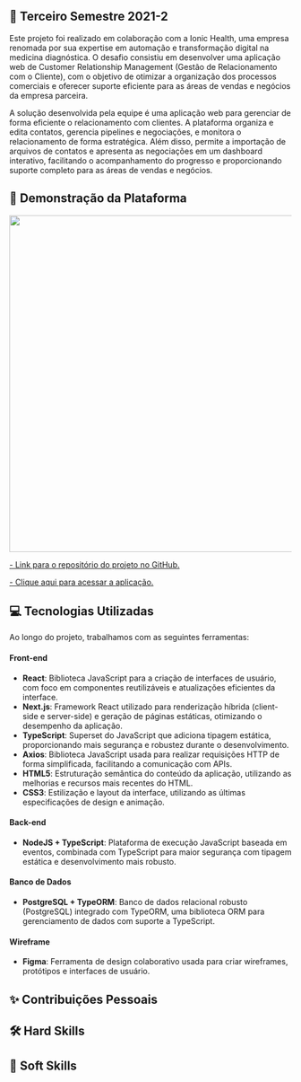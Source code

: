 ## 📝 Terceiro Semestre 2021-2

Este projeto foi realizado em colaboração com a Ionic Health, uma empresa renomada por sua expertise em automação e transformação digital na medicina diagnóstica. O desafio consistiu em 
desenvolver uma aplicação web de Customer Relationship Management (Gestão de Relacionamento com o Cliente), com o objetivo de otimizar a organização dos processos comerciais e oferecer 
suporte eficiente para as áreas de vendas e negócios da empresa parceira.

A solução desenvolvida pela equipe é uma aplicação web para gerenciar de forma eficiente o relacionamento com clientes. A plataforma organiza e edita contatos, gerencia pipelines e 
negociações, e monitora o relacionamento de forma estratégica. Além disso, permite a importação de arquivos de contatos e apresenta as negociações em um dashboard interativo, facilitando 
o acompanhamento do progresso e proporcionando suporte completo para as áreas de vendas e negócios.

## 🚀 Demonstração da Plataforma

<p align="center">
  <img src="https://github.com/deborafaria01/TG-fatec/blob/main/Gifs/%234-archive-won-dashboard.gif" style="width: 600px; height: auto;">
</p>

[- Link para o repositório do projeto no GitHub.](https://github.com/deborafaria01/api-sem3-target-crm/tree/main)

[- Clique aqui para acessar a aplicação.](https://targetcrm.vercel.app/)

## 💻 Tecnologias Utilizadas
Ao longo do projeto, trabalhamos com as seguintes ferramentas:

#### Front-end
- **React**: Biblioteca JavaScript para a criação de interfaces de usuário, com foco em componentes reutilizáveis e atualizações eficientes da interface.
- **Next.js**: Framework React utilizado para renderização híbrida (client-side e server-side) e geração de páginas estáticas, otimizando o desempenho da aplicação.
- **TypeScript**: Superset do JavaScript que adiciona tipagem estática, proporcionando mais segurança e robustez durante o desenvolvimento.
- **Axios**: Biblioteca JavaScript usada para realizar requisições HTTP de forma simplificada, facilitando a comunicação com APIs.
- **HTML5**: Estruturação semântica do conteúdo da aplicação, utilizando as melhorias e recursos mais recentes do HTML.
- **CSS3**: Estilização e layout da interface, utilizando as últimas especificações de design e animação.

#### Back-end
- **NodeJS + TypeScript**: Plataforma de execução JavaScript baseada em eventos, combinada com TypeScript para maior segurança com tipagem estática e desenvolvimento mais robusto.

#### Banco de Dados
- **PostgreSQL + TypeORM**: Banco de dados relacional robusto (PostgreSQL) integrado com TypeORM, uma biblioteca ORM para gerenciamento de dados com suporte a TypeScript.

#### Wireframe
- **Figma**: Ferramenta de design colaborativo usada para criar wireframes, protótipos e interfaces de usuário.

## ✨ Contribuições Pessoais

## 🛠️ Hard Skills

## 🌱 Soft Skills
